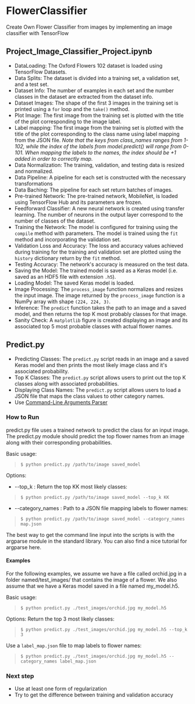 # FlowerClassifier
Create Own Flower Classifier from images by implementing an image classifier with TensorFlow

## Project_Image_Classifier_Project.ipynb 
- DataLoading: The Oxford Flowers 102 dataset is loaded using TensorFlow Datasets.
- Data Splits: The dataset is divided into a training set, a validation set, and a test set.
- Dataset Info: The number of examples in each set and the number classes in the dataset are extracted from the dataset info.
- Dataset Images: The shape of the first 3 images in the training set is printed using a `for` loop and the `take()` method.
- Plot Image: The first image from the training set is plotted with the title of the plot corresponding to the image label.
- Label mapping: The first image from the training set is plotted with the title of the plot corresponding to the class name using label mapping from the JSON file. *Note that the keys from class_names ranges from 1-102, while the index of the labels from model.predict() will range from 0-101. When mapping the labels to the names, the index should be +1 added in order to correctly map.*
- Data Normalization: The training, validation, and testing data is resized and normalized.
- Data Pipeline: A pipeline for each set is constructed with the necessary transformations
- Data Baching: The pipeline for each set return batches of images.
- Pre-trained Network: The pre-trained network, MobileNet, is loaded using TensorFlow Hub and its parameters are frozen.
- Feedforward Classifier: A new neural network is created using transfer learning. The number of neurons in the output layer correspond to the number of classes of the dataset.
- Training the Network: The model is configured for training using the `compile` method with parameters. The model is trained using the `fit` method and incorporating the validation set.
- Validation Loss and Accuracy: The loss and accuracy values achieved during training for the training and validation set are plotted using the `history` dictionary return by the `fit` method.
- Testing Accuracy: The network's accuracy is measured on the test data.
- Saving the Model: The trained model is saved as a Keras model (i.e. saved as an HDF5 file with extension `.h5`).
- Loading Model: The saved Keras model is loaded.
- Image Processing: The `process_image` function normalizes and resizes the input image. The image returned by the `process_image` function is a NumPy array with shape `(224, 224, 3)`.
- Inference: The `predict` function takes the path to an image and a saved model, and then returns the top K most probably classes for that image.
- Sanity Check: A `matplotlib` figure is created displaying an image and its associated top 5 most probable classes with actual flower names.

## Predict.py 
- Predicting Classes: The `predict.py` script reads in an image and a saved Keras model and then prints the most likely image class and it's associated probability.
- Top K Classes: The `predict.py` script allows users to print out the top K classes along with associated probabilities.
- Displaying Class Names: The `predict.py` script allows users to load a JSON file that maps the class values to other category names.
- Use [Command-Line Arguments Parser](https://www.tutorialspoint.com/python/python_command_line_arguments.htm)

### How to Run
predict.py file uses a trained network to predict the class for an input image. The predict.py module should predict the top flower names from an image along with their corresponding probabilities.

Basic usage:
> `$ python predict.py /path/to/image saved_model`

Options:
* --top_k : Return the top KK most likely classes:
> `$ python predict.py /path/to/image saved_model --top_k KK`

* --category_names : Path to a JSON file mapping labels to flower names:
> `$ python predict.py /path/to/image saved_model --category_names map.json`

The best way to get the command line input into the scripts is with the argparse module in the standard library. You can also find a nice tutorial for argparse here.

#### Examples
For the following examples, we assume we have a file called orchid.jpg in a folder named/test_images/ that contains the image of a flower. We also assume that we have a Keras model saved in a file named my_model.h5.

Basic usage:
> `$ python predict.py ./test_images/orchid.jpg my_model.h5`

Options:
Return the top 3 most likely classes:
> `$ python predict.py ./test_images/orchid.jpg my_model.h5 --top_k 3`

Use a `label_map.json` file to map labels to flower names:
> `$ python predict.py ./test_images/orchid.jpg my_model.h5 --category_names label_map.json`

### Next step
- Use at least one form of regularization
- Try to get the difference between training and validation accuracy 
